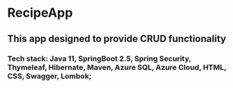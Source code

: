 # RecipeApp

## This app designed to provide CRUD functionality
### Tech stack: Java 11, SpringBoot 2.5, Spring Security, Thymeleaf, Hibernate, Maven, Azure SQL, Azure Cloud, HTML, CSS, Swagger, Lombok;
